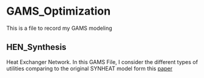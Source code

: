 # GAMS_Optimization
This is a file to record my GAMS modeling
## HEN_Synthesis
Heat Exchanger Network. In this GAMS File, I consider the different types of utilities comparing to the original SYNHEAT model form this [paper](https://www.sciencedirect.com/science/article/pii/0098135490850108)

